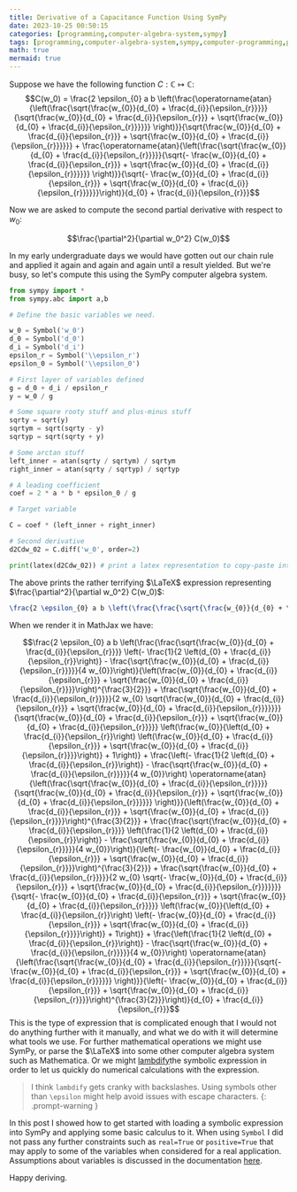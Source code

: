 ```yaml
---
title: Derivative of a Capacitance Function Using SymPy
date: 2023-10-25 00:50:15
categories: [programming,computer-algebra-system,sympy]
tags: [programming,computer-algebra-system,sympy,computer-programming,python,calculus,derivatives,partial-derivatives,mathematics]
math: true
mermaid: true
---
```


Suppose we have the following function $C : \mathbb{C} \mapsto \mathbb{C}$:
$$C(w_0) = \frac{2 \epsilon_{0} a b \left(\frac{\operatorname{atan}{\left(\frac{\sqrt{\frac{w_{0}}{d_{0} + \frac{d_{i}}{\epsilon_{r}}}}}{\sqrt{\frac{w_{0}}{d_{0} + \frac{d_{i}}{\epsilon_{r}}} + \sqrt{\frac{w_{0}}{d_{0} + \frac{d_{i}}{\epsilon_{r}}}}}} \right)}}{\sqrt{\frac{w_{0}}{d_{0} + \frac{d_{i}}{\epsilon_{r}}} + \sqrt{\frac{w_{0}}{d_{0} + \frac{d_{i}}{\epsilon_{r}}}}}} + \frac{\operatorname{atan}{\left(\frac{\sqrt{\frac{w_{0}}{d_{0} + \frac{d_{i}}{\epsilon_{r}}}}}{\sqrt{- \frac{w_{0}}{d_{0} + \frac{d_{i}}{\epsilon_{r}}} + \sqrt{\frac{w_{0}}{d_{0} + \frac{d_{i}}{\epsilon_{r}}}}}} \right)}}{\sqrt{- \frac{w_{0}}{d_{0} + \frac{d_{i}}{\epsilon_{r}}} + \sqrt{\frac{w_{0}}{d_{0} + \frac{d_{i}}{\epsilon_{r}}}}}}\right)}{d_{0} + \frac{d_{i}}{\epsilon_{r}}}$$

Now we are asked to compute the second partial derivative with respect to $w_0$:

$$\frac{\partial^2}{\partial w_0^2} C(w_0)$$

In my early undergraduate days we would have gotten out our chain rule and applied it again and again and again until a result yielded. But we're busy, so let's compute this using the SymPy computer algebra system.

```python
from sympy import *
from sympy.abc import a,b

# Define the basic variables we need.

w_0 = Symbol('w_0')
d_0 = Symbol('d_0')
d_i = Symbol('d_i')
epsilon_r = Symbol('\\epsilon_r')
epsilon_0 = Symbol('\\epsilon_0')

# First layer of variables defined
g = d_0 + d_i / epsilon_r
y = w_0 / g

# Some square rooty stuff and plus-minus stuff
sqrty = sqrt(y)
sqrtym = sqrt(sqrty - y)
sqrtyp = sqrt(sqrty + y)

# Some arctan stuff
left_inner = atan(sqrty / sqrtym) / sqrtym
right_inner = atan(sqrty / sqrtyp) / sqrtyp

# A leading coefficient
coef = 2 * a * b * epsilon_0 / g

# Target variable

C = coef * (left_inner + right_inner)

# Second derivative
d2Cdw_02 = C.diff('w_0', order=2)

print(latex(d2Cdw_02)) # print a latex representation to copy-paste into MathJax.
```

The above prints the rather terrifying $\LaTeX$ expression representing $\frac{\partial^2}{\partial w_0^2} C(w_0)$:

```latex
\frac{2 \epsilon_{0} a b \left(\frac{\frac{\sqrt{\frac{w_{0}}{d_{0} + \frac{d_{i}}{\epsilon_{r}}}} \left(- \frac{1}{2 \left(d_{0} + \frac{d_{i}}{\epsilon_{r}}\right)} - \frac{\sqrt{\frac{w_{0}}{d_{0} + \frac{d_{i}}{\epsilon_{r}}}}}{4 w_{0}}\right)}{\left(\frac{w_{0}}{d_{0} + \frac{d_{i}}{\epsilon_{r}}} + \sqrt{\frac{w_{0}}{d_{0} + \frac{d_{i}}{\epsilon_{r}}}}\right)^{\frac{3}{2}}} + \frac{\sqrt{\frac{w_{0}}{d_{0} + \frac{d_{i}}{\epsilon_{r}}}}}{2 w_{0} \sqrt{\frac{w_{0}}{d_{0} + \frac{d_{i}}{\epsilon_{r}}} + \sqrt{\frac{w_{0}}{d_{0} + \frac{d_{i}}{\epsilon_{r}}}}}}}{\sqrt{\frac{w_{0}}{d_{0} + \frac{d_{i}}{\epsilon_{r}}} + \sqrt{\frac{w_{0}}{d_{0} + \frac{d_{i}}{\epsilon_{r}}}}} \left(\frac{w_{0}}{\left(d_{0} + \frac{d_{i}}{\epsilon_{r}}\right) \left(\frac{w_{0}}{d_{0} + \frac{d_{i}}{\epsilon_{r}}} + \sqrt{\frac{w_{0}}{d_{0} + \frac{d_{i}}{\epsilon_{r}}}}\right)} + 1\right)} + \frac{\left(- \frac{1}{2 \left(d_{0} + \frac{d_{i}}{\epsilon_{r}}\right)} - \frac{\sqrt{\frac{w_{0}}{d_{0} + \frac{d_{i}}{\epsilon_{r}}}}}{4 w_{0}}\right) \operatorname{atan}{\left(\frac{\sqrt{\frac{w_{0}}{d_{0} + \frac{d_{i}}{\epsilon_{r}}}}}{\sqrt{\frac{w_{0}}{d_{0} + \frac{d_{i}}{\epsilon_{r}}} + \sqrt{\frac{w_{0}}{d_{0} + \frac{d_{i}}{\epsilon_{r}}}}}} \right)}}{\left(\frac{w_{0}}{d_{0} + \frac{d_{i}}{\epsilon_{r}}} + \sqrt{\frac{w_{0}}{d_{0} + \frac{d_{i}}{\epsilon_{r}}}}\right)^{\frac{3}{2}}} + \frac{\frac{\sqrt{\frac{w_{0}}{d_{0} + \frac{d_{i}}{\epsilon_{r}}}} \left(\frac{1}{2 \left(d_{0} + \frac{d_{i}}{\epsilon_{r}}\right)} - \frac{\sqrt{\frac{w_{0}}{d_{0} + \frac{d_{i}}{\epsilon_{r}}}}}{4 w_{0}}\right)}{\left(- \frac{w_{0}}{d_{0} + \frac{d_{i}}{\epsilon_{r}}} + \sqrt{\frac{w_{0}}{d_{0} + \frac{d_{i}}{\epsilon_{r}}}}\right)^{\frac{3}{2}}} + \frac{\sqrt{\frac{w_{0}}{d_{0} + \frac{d_{i}}{\epsilon_{r}}}}}{2 w_{0} \sqrt{- \frac{w_{0}}{d_{0} + \frac{d_{i}}{\epsilon_{r}}} + \sqrt{\frac{w_{0}}{d_{0} + \frac{d_{i}}{\epsilon_{r}}}}}}}{\sqrt{- \frac{w_{0}}{d_{0} + \frac{d_{i}}{\epsilon_{r}}} + \sqrt{\frac{w_{0}}{d_{0} + \frac{d_{i}}{\epsilon_{r}}}}} \left(\frac{w_{0}}{\left(d_{0} + \frac{d_{i}}{\epsilon_{r}}\right) \left(- \frac{w_{0}}{d_{0} + \frac{d_{i}}{\epsilon_{r}}} + \sqrt{\frac{w_{0}}{d_{0} + \frac{d_{i}}{\epsilon_{r}}}}\right)} + 1\right)} + \frac{\left(\frac{1}{2 \left(d_{0} + \frac{d_{i}}{\epsilon_{r}}\right)} - \frac{\sqrt{\frac{w_{0}}{d_{0} + \frac{d_{i}}{\epsilon_{r}}}}}{4 w_{0}}\right) \operatorname{atan}{\left(\frac{\sqrt{\frac{w_{0}}{d_{0} + \frac{d_{i}}{\epsilon_{r}}}}}{\sqrt{- \frac{w_{0}}{d_{0} + \frac{d_{i}}{\epsilon_{r}}} + \sqrt{\frac{w_{0}}{d_{0} + \frac{d_{i}}{\epsilon_{r}}}}}} \right)}}{\left(- \frac{w_{0}}{d_{0} + \frac{d_{i}}{\epsilon_{r}}} + \sqrt{\frac{w_{0}}{d_{0} + \frac{d_{i}}{\epsilon_{r}}}}\right)^{\frac{3}{2}}}\right)}{d_{0} + \frac{d_{i}}{\epsilon_{r}}}
```

When we render it in MathJax we have:

$$\frac{2 \epsilon_{0} a b \left(\frac{\frac{\sqrt{\frac{w_{0}}{d_{0} + \frac{d_{i}}{\epsilon_{r}}}} \left(- \frac{1}{2 \left(d_{0} + \frac{d_{i}}{\epsilon_{r}}\right)} - \frac{\sqrt{\frac{w_{0}}{d_{0} + \frac{d_{i}}{\epsilon_{r}}}}}{4 w_{0}}\right)}{\left(\frac{w_{0}}{d_{0} + \frac{d_{i}}{\epsilon_{r}}} + \sqrt{\frac{w_{0}}{d_{0} + \frac{d_{i}}{\epsilon_{r}}}}\right)^{\frac{3}{2}}} + \frac{\sqrt{\frac{w_{0}}{d_{0} + \frac{d_{i}}{\epsilon_{r}}}}}{2 w_{0} \sqrt{\frac{w_{0}}{d_{0} + \frac{d_{i}}{\epsilon_{r}}} + \sqrt{\frac{w_{0}}{d_{0} + \frac{d_{i}}{\epsilon_{r}}}}}}}{\sqrt{\frac{w_{0}}{d_{0} + \frac{d_{i}}{\epsilon_{r}}} + \sqrt{\frac{w_{0}}{d_{0} + \frac{d_{i}}{\epsilon_{r}}}}} \left(\frac{w_{0}}{\left(d_{0} + \frac{d_{i}}{\epsilon_{r}}\right) \left(\frac{w_{0}}{d_{0} + \frac{d_{i}}{\epsilon_{r}}} + \sqrt{\frac{w_{0}}{d_{0} + \frac{d_{i}}{\epsilon_{r}}}}\right)} + 1\right)} + \frac{\left(- \frac{1}{2 \left(d_{0} + \frac{d_{i}}{\epsilon_{r}}\right)} - \frac{\sqrt{\frac{w_{0}}{d_{0} + \frac{d_{i}}{\epsilon_{r}}}}}{4 w_{0}}\right) \operatorname{atan}{\left(\frac{\sqrt{\frac{w_{0}}{d_{0} + \frac{d_{i}}{\epsilon_{r}}}}}{\sqrt{\frac{w_{0}}{d_{0} + \frac{d_{i}}{\epsilon_{r}}} + \sqrt{\frac{w_{0}}{d_{0} + \frac{d_{i}}{\epsilon_{r}}}}}} \right)}}{\left(\frac{w_{0}}{d_{0} + \frac{d_{i}}{\epsilon_{r}}} + \sqrt{\frac{w_{0}}{d_{0} + \frac{d_{i}}{\epsilon_{r}}}}\right)^{\frac{3}{2}}} + \frac{\frac{\sqrt{\frac{w_{0}}{d_{0} + \frac{d_{i}}{\epsilon_{r}}}} \left(\frac{1}{2 \left(d_{0} + \frac{d_{i}}{\epsilon_{r}}\right)} - \frac{\sqrt{\frac{w_{0}}{d_{0} + \frac{d_{i}}{\epsilon_{r}}}}}{4 w_{0}}\right)}{\left(- \frac{w_{0}}{d_{0} + \frac{d_{i}}{\epsilon_{r}}} + \sqrt{\frac{w_{0}}{d_{0} + \frac{d_{i}}{\epsilon_{r}}}}\right)^{\frac{3}{2}}} + \frac{\sqrt{\frac{w_{0}}{d_{0} + \frac{d_{i}}{\epsilon_{r}}}}}{2 w_{0} \sqrt{- \frac{w_{0}}{d_{0} + \frac{d_{i}}{\epsilon_{r}}} + \sqrt{\frac{w_{0}}{d_{0} + \frac{d_{i}}{\epsilon_{r}}}}}}}{\sqrt{- \frac{w_{0}}{d_{0} + \frac{d_{i}}{\epsilon_{r}}} + \sqrt{\frac{w_{0}}{d_{0} + \frac{d_{i}}{\epsilon_{r}}}}} \left(\frac{w_{0}}{\left(d_{0} + \frac{d_{i}}{\epsilon_{r}}\right) \left(- \frac{w_{0}}{d_{0} + \frac{d_{i}}{\epsilon_{r}}} + \sqrt{\frac{w_{0}}{d_{0} + \frac{d_{i}}{\epsilon_{r}}}}\right)} + 1\right)} + \frac{\left(\frac{1}{2 \left(d_{0} + \frac{d_{i}}{\epsilon_{r}}\right)} - \frac{\sqrt{\frac{w_{0}}{d_{0} + \frac{d_{i}}{\epsilon_{r}}}}}{4 w_{0}}\right) \operatorname{atan}{\left(\frac{\sqrt{\frac{w_{0}}{d_{0} + \frac{d_{i}}{\epsilon_{r}}}}}{\sqrt{- \frac{w_{0}}{d_{0} + \frac{d_{i}}{\epsilon_{r}}} + \sqrt{\frac{w_{0}}{d_{0} + \frac{d_{i}}{\epsilon_{r}}}}}} \right)}}{\left(- \frac{w_{0}}{d_{0} + \frac{d_{i}}{\epsilon_{r}}} + \sqrt{\frac{w_{0}}{d_{0} + \frac{d_{i}}{\epsilon_{r}}}}\right)^{\frac{3}{2}}}\right)}{d_{0} + \frac{d_{i}}{\epsilon_{r}}}$$
This is the type of expression that is complicated enough that I would not do anything further with it manually, and what we do with it will determine what tools we use. For further mathematical operations we might use SymPy, or parse the $\LaTeX$ into some other computer algebra system such as Mathematica. Or we might [lambdify](https://docs.sympy.org/latest/modules/utilities/lambdify.html)the symbolic expression in order to let us quickly do numerical calculations with the expression.

> I think `lambdify` gets cranky with backslashes. Using symbols other than `\epsilon` might help avoid issues with escape characters.
{: .prompt-warning }

In this post I showed how to get started with loading a symbolic expression into SymPy and applying some basic calculus to it. When using `Symbol` I did not pass any further constraints such as `real=True` or `positive=True` that may apply to some of the variables when considered for a real application. Assumptions about variables is discussed in the documentation [here](https://docs.sympy.org/latest/guides/assumptions.html). 

Happy deriving.

